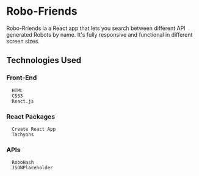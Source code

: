 # Robo-Friends
Robo-Rriends ia a React app that lets you search between different API generated Robots by name. It's fully responsive and functional in different screen sizes.
## Technologies Used
###  Front-End
      HTML
      CSS3
      React.js
     
###  React Packages
      Create React App
      Tachyons
     
### APIs
      RoboHash
      JSONPlaceholder
 
